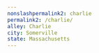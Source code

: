 ```yaml
---
﻿nonslashpermalink2: charlie
permalink2: /charlie/
alley: Charlie
city: Somerville
state: Massachusetts
---
```

